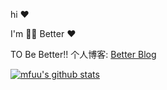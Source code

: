 hi ❤️ 

I'm 😮‍💨 Better ❤️

TO Be Better!!
个人博客: [Better Blog](https://better-pz.github.io/)

[![mfuu's github stats](https://github-readme-stats.vercel.app/api?username=better-pz)](https://github.com/anuraghazra/github-readme-stats)
